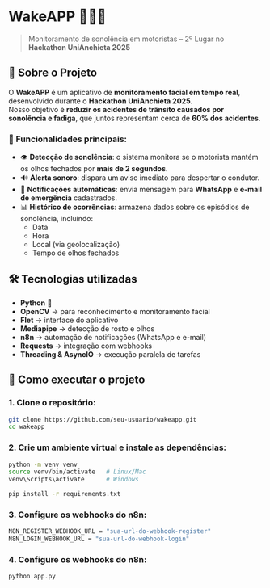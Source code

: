# WakeAPP 🦉🚗💤  

> Monitoramento de sonolência em motoristas – 2º Lugar no **Hackathon UniAnchieta 2025**  

## 📖 Sobre o Projeto  

O **WakeAPP** é um aplicativo de **monitoramento facial em tempo real**, desenvolvido durante o **Hackathon UniAnchieta 2025**.  
Nosso objetivo é **reduzir os acidentes de trânsito causados por sonolência e fadiga**, que juntos representam cerca de **60% dos acidentes**.  

### 🔑 Funcionalidades principais:
- 👁️ **Detecção de sonolência**: o sistema monitora se o motorista mantém os olhos fechados por **mais de 2 segundos**.  
- 🔊 **Alerta sonoro**: dispara um aviso imediato para despertar o condutor.  
- 📩 **Notificações automáticas**: envia mensagem para **WhatsApp** e **e-mail de emergência** cadastrados.  
- 📊 **Histórico de ocorrências**: armazena dados sobre os episódios de sonolência, incluindo:
  - Data  
  - Hora  
  - Local (via geolocalização)  
  - Tempo de olhos fechados  



## 🛠️ Tecnologias utilizadas  

- **Python** 🐍  
- **OpenCV** → para reconhecimento e monitoramento facial  
- **Flet** → interface do aplicativo  
- **Mediapipe** → detecção de rosto e olhos  
- **n8n** → automação de notificações (WhatsApp e e-mail)  
- **Requests** → integração com webhooks  
- **Threading & AsyncIO** → execução paralela de tarefas  


## 🚀 Como executar o projeto  

### 1. Clone o repositório:
```bash
git clone https://github.com/seu-usuario/wakeapp.git
cd wakeapp
```
### 2. Crie um ambiente virtual e instale as dependências:
```bash
python -m venv venv
source venv/bin/activate   # Linux/Mac
venv\Scripts\activate      # Windows

pip install -r requirements.txt
```
### 3. Configure os webhooks do n8n:
```bash
N8N_REGISTER_WEBHOOK_URL = "sua-url-do-webhook-register"
N8N_LOGIN_WEBHOOK_URL = "sua-url-do-webhook-login"
```
### 4. Configure os webhooks do n8n:
```bash
python app.py
```
